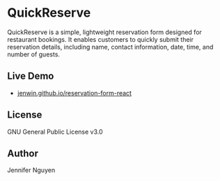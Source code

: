 # QuickReserve
QuickReserve is a simple, lightweight reservation form designed for restaurant bookings. It enables customers to quickly submit their reservation details, including name, contact information, date, time, and number of guests.

## Live Demo
- [jenwin.github.io/reservation-form-react](https://jenwin.github.io/reservation-form-react/)

## License
GNU General Public License v3.0

## Author
Jennifer Nguyen